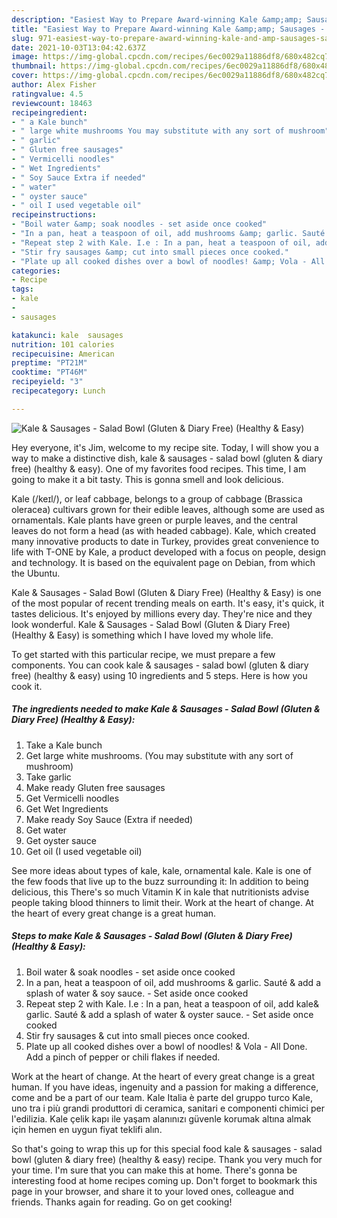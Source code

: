 ```yaml
---
description: "Easiest Way to Prepare Award-winning Kale &amp;amp; Sausages - Salad Bowl (Gluten &amp;amp; Diary Free) (Healthy &amp;amp; Easy)"
title: "Easiest Way to Prepare Award-winning Kale &amp;amp; Sausages - Salad Bowl (Gluten &amp;amp; Diary Free) (Healthy &amp;amp; Easy)"
slug: 971-easiest-way-to-prepare-award-winning-kale-and-amp-sausages-salad-bowl-gluten-and-amp-diary-free-healthy-and-amp-easy
date: 2021-10-03T13:04:42.637Z
image: https://img-global.cpcdn.com/recipes/6ec0029a11886df8/680x482cq70/kale-sausages-salad-bowl-gluten-diary-free-healthy-easy-recipe-main-photo.jpg
thumbnail: https://img-global.cpcdn.com/recipes/6ec0029a11886df8/680x482cq70/kale-sausages-salad-bowl-gluten-diary-free-healthy-easy-recipe-main-photo.jpg
cover: https://img-global.cpcdn.com/recipes/6ec0029a11886df8/680x482cq70/kale-sausages-salad-bowl-gluten-diary-free-healthy-easy-recipe-main-photo.jpg
author: Alex Fisher
ratingvalue: 4.5
reviewcount: 18463
recipeingredient:
- " a Kale bunch"
- " large white mushrooms You may substitute with any sort of mushroom"
- " garlic"
- " Gluten free sausages"
- " Vermicelli noodles"
- " Wet Ingredients"
- " Soy Sauce Extra if needed"
- " water"
- " oyster sauce"
- " oil I used vegetable oil"
recipeinstructions:
- "Boil water &amp; soak noodles - set aside once cooked"
- "In a pan, heat a teaspoon of oil, add mushrooms &amp; garlic. Sauté &amp; add a splash of water &amp; soy sauce. - Set aside once cooked"
- "Repeat step 2 with Kale. I.e : In a pan, heat a teaspoon of oil, add kale&amp; garlic. Sauté &amp; add a splash of water &amp; oyster sauce. - Set aside once cooked"
- "Stir fry sausages &amp; cut into small pieces once cooked."
- "Plate up all cooked dishes over a bowl of noodles! &amp; Vola - All Done. Add a pinch of pepper or chili flakes if needed."
categories:
- Recipe
tags:
- kale
- 
- sausages

katakunci: kale  sausages 
nutrition: 101 calories
recipecuisine: American
preptime: "PT21M"
cooktime: "PT46M"
recipeyield: "3"
recipecategory: Lunch

---
```



![Kale &amp; Sausages - Salad Bowl (Gluten &amp; Diary Free) (Healthy &amp; Easy)](https://img-global.cpcdn.com/recipes/6ec0029a11886df8/680x482cq70/kale-sausages-salad-bowl-gluten-diary-free-healthy-easy-recipe-main-photo.jpg)

Hey everyone, it's Jim, welcome to my recipe site. Today, I will show you a way to make a distinctive dish, kale &amp; sausages - salad bowl (gluten &amp; diary free) (healthy &amp; easy). One of my favorites food recipes. This time, I am going to make it a bit tasty. This is gonna smell and look delicious.

Kale (/keɪl/), or leaf cabbage, belongs to a group of cabbage (Brassica oleracea) cultivars grown for their edible leaves, although some are used as ornamentals. Kale plants have green or purple leaves, and the central leaves do not form a head (as with headed cabbage). Kale, which created many innovative products to date in Turkey, provides great convenience to life with T-ONE by Kale, a product developed with a focus on people, design and technology. It is based on the equivalent page on Debian, from which the Ubuntu.

Kale &amp; Sausages - Salad Bowl (Gluten &amp; Diary Free) (Healthy &amp; Easy) is one of the most popular of recent trending meals on earth. It's easy, it's quick, it tastes delicious. It's enjoyed by millions every day. They're nice and they look wonderful. Kale &amp; Sausages - Salad Bowl (Gluten &amp; Diary Free) (Healthy &amp; Easy) is something which I have loved my whole life.


To get started with this particular recipe, we must prepare a few components. You can cook kale &amp; sausages - salad bowl (gluten &amp; diary free) (healthy &amp; easy) using 10 ingredients and 5 steps. Here is how you cook it.

<!--inarticleads1-->

##### The ingredients needed to make Kale &amp; Sausages - Salad Bowl (Gluten &amp; Diary Free) (Healthy &amp; Easy):

1. Take  a Kale bunch
1. Get  large white mushrooms. (You may substitute with any sort of mushroom)
1. Take  garlic
1. Make ready  Gluten free sausages
1. Get  Vermicelli noodles
1. Get  Wet Ingredients
1. Make ready  Soy Sauce (Extra if needed)
1. Get  water
1. Get  oyster sauce
1. Get  oil (I used vegetable oil)


See more ideas about types of kale, kale, ornamental kale. Kale is one of the few foods that live up to the buzz surrounding it: In addition to being delicious, this There&#39;s so much Vitamin K in kale that nutritionists advise people taking blood thinners to limit their. Work at the heart of change. At the heart of every great change is a great human. 

<!--inarticleads2-->

##### Steps to make Kale &amp; Sausages - Salad Bowl (Gluten &amp; Diary Free) (Healthy &amp; Easy):

1. Boil water &amp; soak noodles - set aside once cooked
1. In a pan, heat a teaspoon of oil, add mushrooms &amp; garlic. Sauté &amp; add a splash of water &amp; soy sauce. - Set aside once cooked
1. Repeat step 2 with Kale. I.e : In a pan, heat a teaspoon of oil, add kale&amp; garlic. Sauté &amp; add a splash of water &amp; oyster sauce. - Set aside once cooked
1. Stir fry sausages &amp; cut into small pieces once cooked.
1. Plate up all cooked dishes over a bowl of noodles! &amp; Vola - All Done. Add a pinch of pepper or chili flakes if needed.


Work at the heart of change. At the heart of every great change is a great human. If you have ideas, ingenuity and a passion for making a difference, come and be a part of our team. Kale Italia è parte del gruppo turco Kale, uno tra i più grandi produttori di ceramica, sanitari e componenti chimici per l&#39;edilizia. Kale çelik kapı ile yaşam alanınızı güvenle korumak altına almak için hemen en uygun fiyat teklifi alın. 

So that's going to wrap this up for this special food kale &amp; sausages - salad bowl (gluten &amp; diary free) (healthy &amp; easy) recipe. Thank you very much for your time. I'm sure that you can make this at home. There's gonna be interesting food at home recipes coming up. Don't forget to bookmark this page in your browser, and share it to your loved ones, colleague and friends. Thanks again for reading. Go on get cooking!
